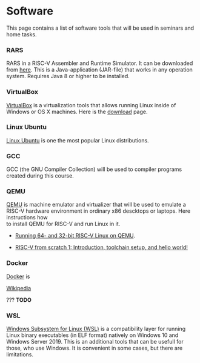 # Software

This page contains a list of software tools that will be used in seminars and home tasks.

### RARS

RARS in a RISC-V Assembler and Runtime Simulator.
It can be downloaded from [here](https://github.com/TheThirdOne/rars).
This is a Java-application (JAR-file) that works in any operation system.
Requires Java 8 or higher to be installed.

### VirtualBox

[VirtualBox](https://www.virtualbox.org) is a virtualization tools that allows running
Linux inside of Windows or OS X machines. Here is the [download](https://www.virtualbox.org/wiki/Downloads) page.

### Linux Ubuntu

[Linux Ubuntu](https://ubuntu.com) is one the most popular Linux distributions.

### GCC

GCC (the GNU Compiler Collection) will be used to compiler programs created during this course.

### QEMU

[QEMU](https://www.qemu.org) is machine emulator and virtualizer that will be used to emulate
a RISC-V hardware environment in ordinary x86 descktops or laptops. Here instructions how\
to install QEMU for RISC-V and run Linux in it. 

* [Running 64- and 32-bit RISC-V Linux on QEMU](
https://risc-v-getting-started-guide.readthedocs.io/en/latest/linux-qemu.html).

* [RISC-V from scratch 1: Introduction, toolchain setup, and hello world!](
https://twilco.github.io/riscv-from-scratch/2019/03/10/riscv-from-scratch-1.html)

### Docker

[Docker](https://www.docker.com) is  

[Wikipedia](https://en.wikipedia.org/wiki/Docker_%28software%29)

??? __TODO__

### WSL

[Windows Subsystem for Linux (WSL)](https://en.wikipedia.org/wiki/Windows_Subsystem_for_Linux) is a compatibility
layer for running Linux binary executables (in ELF format) natively on Windows 10 and Windows Server 2019.
This is an additional tools that can be usefull for those, who use Windows.
It is convenient in some cases, but there are limitations.
